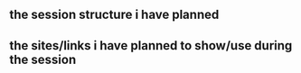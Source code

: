 the session structure i have planned 
- 






the sites/links i have planned to show/use during the session 
- 

